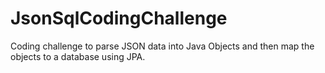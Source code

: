 # JsonSqlCodingChallenge
Coding challenge to parse JSON data into Java Objects and then map the objects to a database using JPA.
